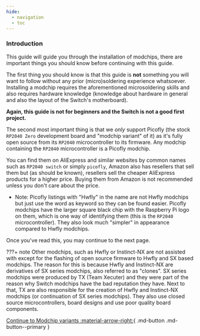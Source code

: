```yaml
---
hide:
  - navigation
  - toc
---
```


### **Introduction**

This guide will guide you through the installation of modchips, there are important things you should know before continuing with this guide.

The first thing you should know is that this guide is **not** something you will want to follow without any prior (micro)soldering experience whatsoever.
Installing a modchip requires the aforementioned microsoldering skills and also requires hardware knowledge (knowledge about hardware in general and also the layout of the Switch's motherboard).

**Again, this guide is not for beginners and the Switch is not a good first project.**

The second most important thing is that we *only* support Picofly (the stock `RP2040 Zero` development board and "modchip variant" of it) as it's fully open source from its `RP2040` microcontroller to its firmware.
Any modchip containing the `RP2040` microcontroller is a Picofly modchip.

You can find them on AliExpress and similar websites by common names such as `RP2040 switch` or simply `picofly`, Amazon also has resellers that sell them but (as should be known), resellers sell the cheaper AliExpress products for a higher price. Buying them from Amazon is not recommended unless you don't care about the price.

- Note: Picofly listings with "Hwfly" in the name are not Hwfly modchips but just use the word as keyword so they can be found easier. Picofly modchips have the larger square black chip with the Raspberry Pi logo on them, which is one way of identifying them (this is the `RP2040` microcontroller). They also look much "simpler" in appearance compared to Hwfly modchips.

Once you've read this, you may continue to the next page.

???+ note
      Other modchips, such as Hwfly or Instinct-NX are not assisted with except for the flashing of open source firmware to Hwfly and SX based modchips. The reason for this is because Hwfly and Instinct-NX are derivatives of SX series modchips, also referred to as "clones". SX series modchips were produced by TX (Team Xecuter) and they were part of the reason why Switch modchips have the bad reputation they have. Next to that, TX are also responsible for the creation of Hwfly and Instinct-NX modchips (or continuation of SX series modchips). They also use closed source microcontrollers, board designs and use poor quality board components.

[Continue to Modchip variants :material-arrow-right:](modchip/modchip_choice.md){ .md-button .md-button--primary }
